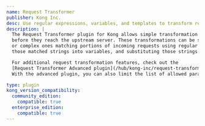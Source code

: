 ```yaml
---
name: Request Transformer
publisher: Kong Inc.
desc: Use regular expressions, variables, and templates to transform requests
description: |
  The Request Transformer plugin for Kong allows simple transformation of requests
  before they reach the upstream server. These transformations can be simple substitutions
  or complex ones matching portions of incoming requests using regular expressions, saving
  those matched strings into variables, and substituting those strings into transformed requests using flexible templates.

  For additional request transformation features, check out the
  [Request Transformer Advanced plugin](/hub/kong-inc/request-transformer-advanced/).
  With the advanced plugin, you can also limit the list of allowed parameters in the request body.

type: plugin
kong_version_compatibility:
  community_edition:
    compatible: true
  enterprise_edition:
    compatible: true
---
```

